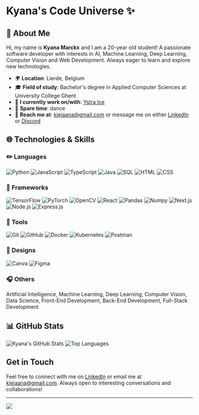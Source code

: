 <!-- ## Contact
[![Discord](https://img.shields.io/badge/Discord-%237289DA.svg?logo=discord&logoColor=white)](https://discord.gg/kiejaana#0702)  -->

<!-- ## Tech Stack
![CSS3](https://img.shields.io/badge/css3-%231572B6.svg?style=flat&logo=css3&logoColor=white) ![HTML5](https://img.shields.io/badge/html5-%23E34F26.svg?style=flat&logo=html5&logoColor=white) ![Java](https://img.shields.io/badge/java-%23ED8B00.svg?style=flat&logo=java&logoColor=white) ![JavaScript](https://img.shields.io/badge/javascript-%23323330.svg?style=flat&logo=javascript&logoColor=%23F7DF1E) ![LaTeX](https://img.shields.io/badge/latex-%23008080.svg?style=flat&logo=latex&logoColor=white) ![Markdown](https://img.shields.io/badge/markdown-%23000000.svg?style=flat&logo=markdown&logoColor=white) ![PHP](https://img.shields.io/badge/php-%23777BB4.svg?style=flat&logo=php&logoColor=white) ![Python](https://img.shields.io/badge/python-3670A0?style=flat&logo=python&logoColor=ffdd54) ![TypeScript](https://img.shields.io/badge/typescript-%23007ACC.svg?style=flat&logo=typescript&logoColor=white) ![Shell Script](https://img.shields.io/badge/shell_script-%23121011.svg?style=flat&logo=gnu-bash&logoColor=white) ![Oracle](https://img.shields.io/badge/Oracle-F80000?style=flat&logo=oracle&logoColor=white) ![Bootstrap](https://img.shields.io/badge/bootstrap-%23563D7C.svg?style=flat&logo=bootstrap&logoColor=white) ![Express.js](https://img.shields.io/badge/express.js-%23404d59.svg?style=flat&logo=express&logoColor=%2361DAFB) ![NodeJS](https://img.shields.io/badge/node.js-6DA55F?style=flat&logo=node.js&logoColor=white) ![NPM](https://img.shields.io/badge/NPM-%23000000.svg?style=flat&logo=npm&logoColor=white) ![SASS](https://img.shields.io/badge/SASS-hotpink.svg?style=flat&logo=SASS&logoColor=white) ![Yarn](https://img.shields.io/badge/yarn-%232C8EBB.svg?style=flat&logo=yarn&logoColor=white) ![MySQL](https://img.shields.io/badge/mysql-%2300f.svg?style=flat&logo=mysql&logoColor=white) ![MicrosoftSQLServer](https://img.shields.io/badge/Microsoft%20SQL%20Sever-CC2927?style=flat&logo=microsoft%20sql%20server&logoColor=white) ![Canva](https://img.shields.io/badge/Canva-%2300C4CC.svg?style=flat&logo=Canva&logoColor=white) 	![Figma](https://img.shields.io/badge/figma-%23F24E1E.svg?style=flat&logo=figma&logoColor=white) ![Plotly](https://img.shields.io/badge/Plotly-%233F4F75.svg?style=flat&logo=plotly&logoColor=white) ![Pandas](https://img.shields.io/badge/pandas-%23150458.svg?style=flat&logo=pandas&logoColor=white) ![NumPy](https://img.shields.io/badge/numpy-%23013243.svg?style=flat&logo=numpy&logoColor=white) ![Docker](https://img.shields.io/badge/docker-%230db7ed.svg?style=flat&logo=docker&logoColor=white) ![ESLint](https://img.shields.io/badge/ESLint-4B3263?style=flat&logo=eslint&logoColor=white) ![Prezi](https://img.shields.io/badge/Prezi-%23000000.svg?style=flat&logo=Prezi&logoColor=white) ![Postman](https://img.shields.io/badge/Postman-FF6C37?style=flat&logo=postman&logoColor=white) -->

<!-- ---
[![](https://visitcount.itsvg.in/api?id=kiejaana&icon=0&color=12)](https://visitcount.itsvg.in)
 -->


# Kyana's Code Universe ✨

## 💐 About Me 
Hi, my name is **Kyana Marckx** and I am a 20-year old student! A passionate software developer with interests in AI, Machine Learning, Deep Learning, Computer Vision and Web Development. Always eager to learn and explore new technologies.

- 🌍 **Location**: Lierde, Belgium
- 🎓 **Field of study**: Bachelor's degree in Applied Computer Sciences at University College Ghent
- 🍨 **I currently work on/with**: [Ystra Ice](https://www.instagram.com/ystra_ice/)
- 💃 **Spare time**: dance
- 📲 **Reach me at**: [kiejaana@gmail.com](mailto:kiejaana@gmail.com) or message me on either [LinkedIn](https://www.linkedin.com/in/kyana-marckx/) or [Discord](https://discordapp.com/users/602573427228016640)

## 🌐 Technologies & Skills
<!-- TODO put links after the images -->

### ✏️ **Languages**

![Python](https://img.icons8.com/?size=45&id=l75OEUJkPAk4&format=png&color=000000)
![JavaScript](https://img.icons8.com/?size=45&id=108784&format=png&color=000000)
![TypeScript](https://img.icons8.com/?size=45&id=uJM6fQYqDaZK&format=png&color=000000)
![Java](https://img.icons8.com/?size=45&id=13679&format=png&color=000000)
![SQL](https://img.icons8.com/?size=45&id=qGUfLiYi1bRN&format=png&color=000000)
![HTML](https://img.icons8.com/?size=45&id=20909&format=png&color=000000)
![CSS](https://img.icons8.com/?size=45&id=21278&format=png&color=000000)


### 📐 **Frameworks**
![TensorFlow](https://img.icons8.com/?size=45&id=n3QRpDA7KZ7P&format=png&color=000000)
![PyTorch](https://img.icons8.com/?size=45&id=jH4BpkMnRrU5&format=png&color=000000)
![OpenCV](https://img.icons8.com/?size=45&id=apebs8fnmi4m&format=png&color=000000)
![React](https://img.icons8.com/?size=45&id=asWSSTBrDlTW&format=png&color=000000)
![Pandas](https://img.icons8.com/?size=45&id=xSkewUSqtErH&format=png&color=000000)
![Numpy](https://img.icons8.com/?size=45&id=aR9CXyMagKIS&format=png&color=000000)
![Next.js](https://img.icons8.com/?size=45&id=MWiBjkuHeMVq&format=png&color=000000)
![Node.js](https://img.icons8.com/?size=45&id=hsPbhkOH4FMe&format=png&color=000000)
![Express.js](https://img.icons8.com/?size=45&id=SDVmtZ6VBGXt&format=png&color=000000)


### 🔨 **Tools**

![Git](https://img.icons8.com/?size=45&id=20906&format=png&color=000000)
![GitHub](https://img.icons8.com/?size=45&id=3tC9EQumUAuq&format=png&color=000000)
![Docker](https://img.icons8.com/?size=45&id=Wln8Z3PcXanx&format=png&color=000000)
![Kubernetes](https://img.icons8.com/?size=45&id=cvzmaEA4kC0o&format=png&color=000000)
![Postman](https://img.icons8.com/?size=45&id=EPbEfEa7o8CB&format=png&color=000000)


### 🍄 **Designs**

![Canva](https://img.icons8.com/?size=45&id=iWw83PVcBpLw&format=png&color=000000)
![Figma](https://img.icons8.com/?size=45&id=zfHRZ6i1Wg0U&format=png&color=000000)


### 🎧 **Others**

Artificial Intelligence, Machine Learning, Deep Learning, Computer Vision, Data Science, Front-End Development, Back-End Development, Full-Stack Development


## 📊 GitHub Stats

![Kyana's GitHub Stats](https://github-readme-stats.vercel.app/api?username=kyanamarckx&show_icons=true&theme=dracula)
![Top Languages](https://github-readme-stats.vercel.app/api/top-langs/?username=kyanamarckx&layout=compact&theme=dracula)

## Get in Touch

Feel free to connect with me on [LinkedIn](https://www.linkedin.com/in/kyana-marckx/) or email me at [kiejaana@gmail.com](mailto:kiejaana@gmail.com). Always open to interesting conversations and collaborations!

---

<!-- ## Random Quote -->
![](https://quotes-github-readme.vercel.app/api?type=horizontal&theme=dracula)
